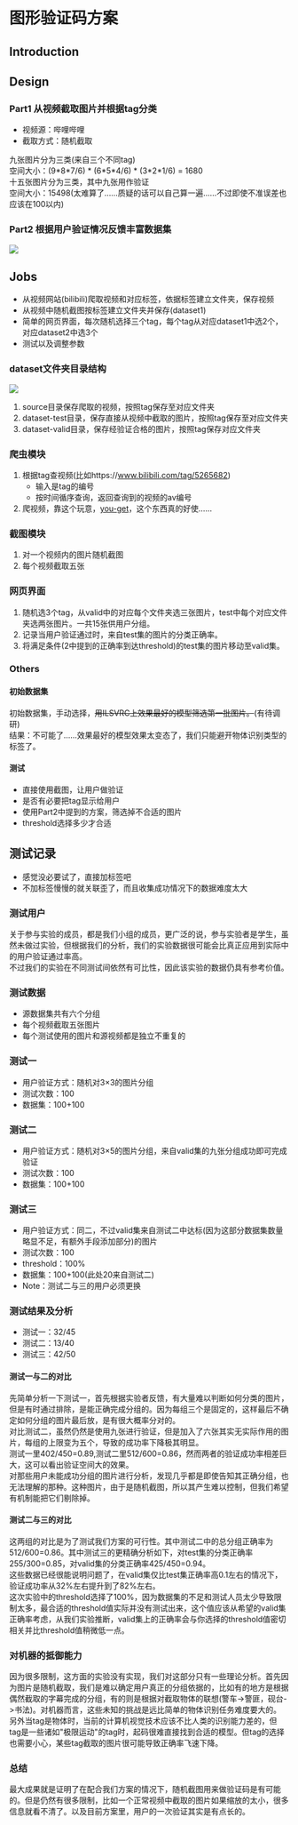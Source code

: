# 图形验证码方案

## Introduction

## Design
### Part1 从视频截取图片并根据tag分类
- 视频源：哔哩哔哩
- 截取方式：随机截取

九张图片分为三类(来自三个不同tag) <br>
空间大小：(9\*8\*7/6) * (6\*5\*4/6) * (3\*2\*1/6) = 1680 <br>
十五张图片分为三类，其中九张用作验证 <br>
空间大小：15498(太难算了……质疑的话可以自己算一遍……不过即使不准误差也应该在100以内)

### Part2 根据用户验证情况反馈丰富数据集

![](src/数据流图.png)

## Jobs
- 从视频网站(bilibili)爬取视频和对应标签，依据标签建立文件夹，保存视频
- 从视频中随机截图按标签建立文件夹并保存(dataset1)
- 简单的网页界面，每次随机选择三个tag，每个tag从对应dataset1中选2个，对应dataset2中选3个
- 测试以及调整参数

### dataset文件夹目录结构
![](src/directoryTree.png)
1. source目录保存爬取的视频，按照tag保存至对应文件夹
2. dataset-test目录，保存直接从视频中截取的图片，按照tag保存至对应文件夹
3. dataset-valid目录，保存经验证合格的图片，按照tag保存对应文件夹

### 爬虫模块
1. 根据tag查视频(比如https://www.bilibili.com/tag/5265682)
    - 输入是tag的编号
    - 按时间循序查询，返回查询到的视频的av编号
2. 爬视频，靠这个玩意，[you-get](https://github.com/soimort/you-get)，这个东西真的好使……

### 截图模块
1. 对一个视频内的图片随机截图
2. 每个视频截取五张

### 网页界面
1. 随机选3个tag，从valid中的对应每个文件夹选三张图片，test中每个对应文件夹选两张图片。一共15张供用户分组。
2. 记录当用户验证通过时，来自test集的图片的分类正确率。
3. 将满足条件(2中提到的正确率到达threshold)的test集的图片移动至valid集。

### Others
#### 初始数据集
初始数据集，手动选择，~~用ILSVRC上效果最好的模型筛选第一批图片。~~(有待调研) <br>
结果：不可能了……效果最好的模型效果太变态了，我们只能避开物体识别类型的标签了。

#### 测试
- 直接使用截图，让用户做验证
- 是否有必要把tag显示给用户
- 使用Part2中提到的方案，筛选掉不合适的图片
- threshold选择多少才合适

## 测试记录
- 感觉没必要试了，直接加标签吧
- 不加标签慢慢的就关联歪了，而且收集成功情况下的数据难度太大

### 测试用户
关于参与实验的成员，都是我们小组的成员，更广泛的说，参与实验者是学生，虽然未做过实验，但根据我们的分析，我们的实验数据很可能会比真正应用到实际中的用户验证通过率高。<br>
不过我们的实验在不同测试间依然有可比性，因此该实验的数据仍具有参考价值。

### 测试数据
- 源数据集共有六个分组
- 每个视频截取五张图片
- 每个测试使用的图片和源视频都是独立不重复的

### 测试一
- 用户验证方式：随机对3×3的图片分组
- 测试次数：100
- 数据集：100+100

### 测试二
- 用户验证方式：随机对3×5的图片分组，来自valid集的九张分组成功即可完成验证
- 测试次数：100
- 数据集：100+100

### 测试三
- 用户验证方式：同二，不过valid集来自测试二中达标(因为这部分数据集数量略显不足，有额外手段添加部分)的图片
- 测试次数：100
- threshold：100%
- 数据集：100+100(此处20来自测试二)
- Note：测试二与三的用户必须更换

### 测试结果及分析
- 测试一：32/45
- 测试二：13/40
- 测试三：42/50

#### 测试一与二的对比
先简单分析一下测试一，首先根据实验者反馈，有大量难以判断如何分类的图片，但是有时通过排除，是能正确完成分组的。因为每组三个是固定的，这样最后不确定如何分组的图片最后放，是有很大概率分对的。<br>
对比测试二，虽然仍然是使用九张进行验证，但是加入了六张其实无实际作用的图片，每组的上限变为五个，导致的成功率下降极其明显。<br>
测试一里402/450=0.89,测试二里512/600=0.86，然而两者的验证成功率相差巨大，这可以看出验证空间大的效果。<br>
对那些用户未能成功分组的图片进行分析，发现几乎都是即使告知其正确分组，也无法理解的那种。这种图片，由于是随机截图，所以其产生难以控制，但我们希望有机制能把它们剔除掉。

#### 测试二与三的对比
这两组的对比是为了测试我们方案的可行性。其中测试二中的总分组正确率为512/600=0.86。其中测试三的更精确分析如下，对test集的分类正确率255/300=0.85，对valid集的分类正确率425/450=0.94。<br>
这些数据已经很能说明问题了，在valid集仅比test集正确率高0.1左右的情况下，验证成功率从32%左右提升到了82%左右。<br>
这次实验中的threshold选择了100%，因为数据集的不足和测试人员太少导致限制太多，最合适的threshold值实际并没有测试出来，这个值应该从希望的valid集正确率考虑，从我们实验推断，valid集上的正确率会与你选择的threshold值密切相关并比threshold值稍微低一点。

### 对机器的抵御能力
因为很多限制，这方面的实验没有实现，我们对这部分只有一些理论分析。首先因为图片是随机截取，我们是难以确定用户真正的分组依据的，比如有的地方是根据偶然截取的字幕完成的分组，有的则是根据对截取物体的联想(警车->警匪，砚台->书法)。对机器而言，这些未知的挑战是远比简单的物体识别任务难度要大的。<br>
另外当tag是物体时，当前的计算机视觉技术应该不比人类的识别能力差的，但tag是一些诸如"极限运动"的tag时，起码很难直接找到合适的模型。但tag的选择也需要小心，某些tag截取的图片很可能导致正确率飞速下降。

### 总结
最大成果就是证明了在配合我们方案的情况下，随机截图用来做验证码是有可能的。但是仍然有很多限制，比如一个正常视频中截取的图片如果缩放的太小，很多信息就看不清了。以及目前方案里，用户的一次验证其实是有点长的。